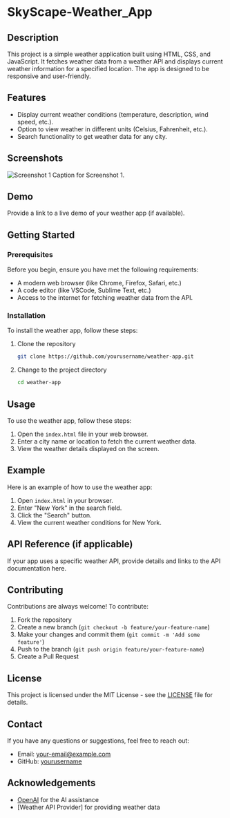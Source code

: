 # SkyScape-Weather_App

## Description
This project is a simple weather application built using HTML, CSS, and JavaScript. It fetches weather data from a weather API and displays current weather information for a specified location. The app is designed to be responsive and user-friendly.

## Features
- Display current weather conditions (temperature, description, wind speed, etc.).
- Option to view weather in different units (Celsius, Fahrenheit, etc.).
- Search functionality to get weather data for any city.

## Screenshots

![Screenshot 1]()
Caption for Screenshot 1.

## Demo
Provide a link to a live demo of your weather app (if available).

## Getting Started

### Prerequisites
Before you begin, ensure you have met the following requirements:
- A modern web browser (like Chrome, Firefox, Safari, etc.)
- A code editor (like VSCode, Sublime Text, etc.)
- Access to the internet for fetching weather data from the API.

### Installation
To install the weather app, follow these steps:

1. Clone the repository
    ```bash
    git clone https://github.com/yourusername/weather-app.git
    ```
2. Change to the project directory
    ```bash
    cd weather-app
    ```

## Usage
To use the weather app, follow these steps:

1. Open the `index.html` file in your web browser.
2. Enter a city name or location to fetch the current weather data.
3. View the weather details displayed on the screen.

## Example
Here is an example of how to use the weather app:

1. Open `index.html` in your browser.
2. Enter "New York" in the search field.
3. Click the "Search" button.
4. View the current weather conditions for New York.

## API Reference (if applicable)
If your app uses a specific weather API, provide details and links to the API documentation here.

## Contributing
Contributions are always welcome! To contribute:

1. Fork the repository
2. Create a new branch (`git checkout -b feature/your-feature-name`)
3. Make your changes and commit them (`git commit -m 'Add some feature'`)
4. Push to the branch (`git push origin feature/your-feature-name`)
5. Create a Pull Request

## License
This project is licensed under the MIT License - see the [LICENSE](LICENSE) file for details.

## Contact
If you have any questions or suggestions, feel free to reach out:
- Email: your-email@example.com
- GitHub: [yourusername](https://github.com/yourusername)

## Acknowledgements
- [OpenAI](https://www.openai.com/) for the AI assistance
- [Weather API Provider] for providing weather data

